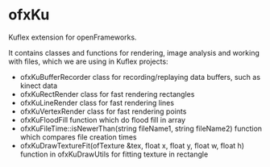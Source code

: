 # ofxKu
Kuflex extension for openFrameworks.

It contains classes and functions for rendering, image analysis and working with files, which we are using in Kuflex projects:

* ofxKuBufferRecorder class for recording/replaying data buffers, such as kinect data
* ofxKuRectRender class for fast rendering rectangles
* ofxKuLineRender class for fast rendering lines
* ofxKuVertexRender class for fast rendering points
* ofxKuFloodFill function which do flood fill in array
* ofxKuFileTime::isNewerThan(string fileName1, string fileName2) function which compares file creation times
* ofxKuDrawTextureFit(ofTexture &tex, float x, float y, float w, float h) function in ofxKuDrawUtils for fitting texture in rectangle
